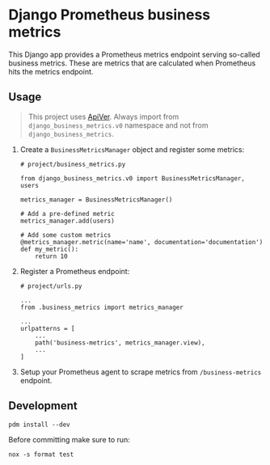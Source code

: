 # Django Prometheus business metrics

This Django app provides a Prometheus metrics endpoint serving so-called business metrics. These are metrics that are calculated when Prometheus hits the metrics endpoint.

## Usage

> This project uses [ApiVer](https://www.youtube.com/watch?v=FgcoAKchPjk).
> Always import from `django_business_metrics.v0` namespace and not from `django_business_metrics`.


1. Create a `BusinessMetricsManager` object and register some metrics:

    ```
    # project/business_metrics.py

    from django_business_metrics.v0 import BusinessMetricsManager, users

    metrics_manager = BusinessMetricsManager()

    # Add a pre-defined metric
    metrics_manager.add(users)

    # Add some custom metrics
    @metrics_manager.metric(name='name', documentation='documentation')
    def my_metric():
        return 10
    ```

2. Register a Prometheus endpoint:


    ```
    # project/urls.py

    ...
    from .business_metrics import metrics_manager

    ...
    urlpatterns = [
        ...
        path('business-metrics', metrics_manager.view),
        ...
    ]
    ```

3. Setup your Prometheus agent to scrape metrics from `/business-metrics` endpoint.


## Development

```
pdm install --dev
```

Before committing make sure to run:

```
nox -s format test
```